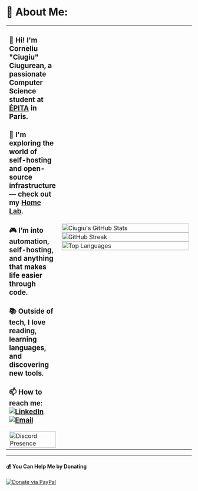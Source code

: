 # 💫 About Me:

<table>
  <tr>
    <td>
      <h3>👋 Hi! I'm Corneliu "Ciugiu" Ciugurean, a passionate Computer Science student at <a href="https://www.epita.fr/en/">ÉPITA</a> in Paris.</h3>
      <h3>🔧 I'm exploring the world of self-hosting and open-source infrastructure — check out my <a href="https://github.com/Ciugiu/Home-Lab.git">Home Lab</a>.</h3>
      <h3>🎮 I’m into automation, self-hosting, and anything that makes life easier through code.</h3>
      <h3>📚 Outside of tech, I love reading, learning languages, and discovering new tools.</h3>
      <h3>📫 How to reach me:
        <a href="https://linkedin.com/in/corneliu-ciugurean">
          <img src="https://img.shields.io/badge/LinkedIn-%230077B5.svg?logo=linkedin&logoColor=white" alt="LinkedIn">
        </a>
        <a href="&#109;&#097;&#105;&#108;&#116;&#111;&#058;&#099;&#111;&#114;&#110;&#101;&#108;&#105;&#117;&#043;&#103;&#105;&#116;&#104;&#117;&#098;&#095;&#112;&#114;&#111;&#102;&#105;&#108;&#101;&#064;&#099;&#105;&#117;&#103;&#117;&#114;&#101;&#097;&#110;&#046;&#099;&#111;&#109;">
          <img src="https://img.shields.io/badge/Email-D14836?logo=gmail&logoColor=white" alt="Email">
        </a></h3>
        <a href="https://discord.com/users/406577886623956994?animatedDecoration=true&idleMessage=Probably%20doing%20something%20else...&showDisplayName=true">
          <img align="center" width="100%" src="https://lanyard.cnrad.dev/api/406577886623956994" alt="Discord Presence">
        </a>
    </td>
    <td width="415">
      <img align="center" width="100%" src="https://github-readme-stats.vercel.app/api?username=Ciugiu&theme=transparent&hide_border=false&include_all_commits=true&count_private=true" alt="Ciugiu's GitHub Stats" />
      <img align="center" width="100%" src="https://nirzak-streak-stats.vercel.app/?user=Ciugiu&theme=transparent&hide_border=false" alt="GitHub Streak" />
      <img align="center" width="100%" src="https://github-readme-stats.vercel.app/api/top-langs/?username=Ciugiu&theme=transparent&hide_border=false&include_all_commits=true&count_private=true&layout=compact" alt="Top Languages" />
    </td>
  </tr>
</table>

<!--
## 🏆 GitHub Trophies

<p align="center">
  <img src="https://github-profile-trophy.vercel.app/?username=Ciugiu&theme=transparent&no-frame=false&no-bg=false&margin-w=4" alt="GitHub Trophies" />
</p>
-->
---

#### 💰 You Can Help Me by Donating

[![Donate via PayPal](https://img.shields.io/badge/PayPal-00457C?style=for-the-badge&logo=paypal&logoColor=white)](https://paypal.me/Ciugiu)

